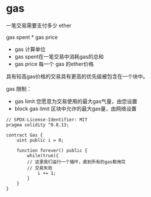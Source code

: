 # gas

一笔交易需要支付多少 ether

gas spent * gas price



- gas 计算单位
- gas spent在一笔交易中消耗gas的总和
- gas price 每一个 gas 的ether价格



具有较高gas价格的交易具有更高的优先级被包含在一个块中。



gas 限制：

- gas limit 您愿意为交易使用的最大gas气量，由您设置
- block gas limit 区块中允许的最大gas量，由网络设置

```solidity
// SPDX-License-Identifier: MIT
pragma solidity ^0.8.13;

contract Gas {
	uint public i = 0;
	
	function forever() public {
		while(true){
		// 这里我们运行一个循环，直到所有的gas都用完 
		// 交易失败
			i += 1;
		}
	}
}
```

